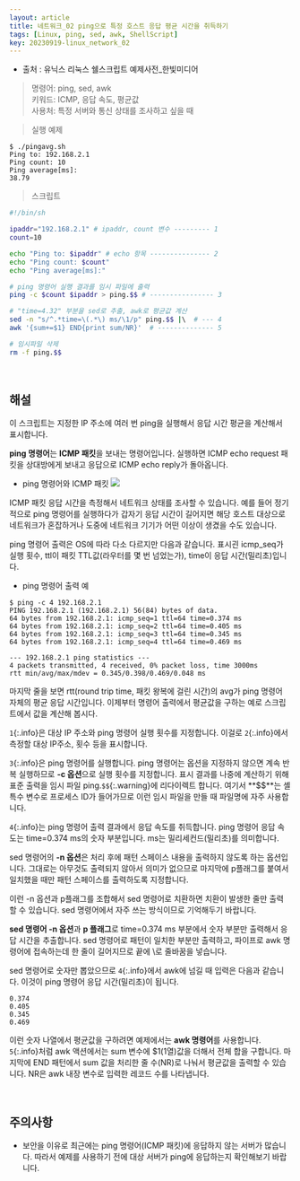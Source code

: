 ```yaml
---
layout: article
title: 네트워크_02 ping으로 특정 호스트 응답 평균 시간을 취득하기
tags: [Linux, ping, sed, awk, ShellScript]
key: 20230919-linux_network_02
---
```


- 출처 : 유닉스 리눅스 쉘스크립트 예제사전_한빛미디어

> 명령어: ping, sed, awk  
> 키워드: ICMP, 응답 속도, 평균값   
> 사용처: 특정 서버와 통신 상태를 조사하고 싶을 때  

> 실행 예제  

```
$ ./pingavg.sh
Ping to: 192.168.2.1
Ping count: 10
Ping average[ms]:
38.79
```

> 스크립트

```bash
#!/bin/sh

ipaddr="192.168.2.1" # ipaddr, count 변수 --------- 1
count=10

echo "Ping to: $ipaddr" # echo 항목 --------------- 2
echo "Ping count: $count"
echo "Ping average[ms]:"

# ping 명령어 실행 결과를 임시 파일에 출력
ping -c $count $ipaddr > ping.$$ # ---------------- 3

# "time=4.32" 부분을 sed로 추출, awk로 평균값 계산
sed -n "s/^.*time=\(.*\) ms/\1/p" ping.$$ |\  # --- 4
awk '{sum+=$1} END{print sum/NR}'  # -------------- 5

# 임시파일 삭제
rm -f ping.$$
```

&nbsp;
&nbsp;

## **해설** 

이 스크립트는 지정한 IP 주소에 여러 번 ping을 실행해서 응답 시간 평균을 계산해서 표시합니다.

**ping 명령어**는 **ICMP 패킷**을 보내는 명령어입니다. 실행하면 ICMP echo request 패킷을 상대방에게 보내고 응답으로 ICMP echo reply가 돌아옵니다.

- ping 명령어와 ICMP 패킷
<img src='http://drive.google.com/uc?export=view&id=1178Ndkhs7AFfa2g8U2u7Qli2SQEM7q31' /><br>

ICMP 패킷 응답 시간을 측정해서 네트워크 상태를 조사할 수 있습니다. 예를 들어 정기적으로 ping 명령어를 실행하다가 갑자기 응답 시간이 길어지면 해당 호스트 대상으로 네트워크가 혼잡하거나 도중에 네트워크 기기가 어떤 이상이 생겼을 수도 있습니다.

ping 명령어 출력은 OS에 따라 다소 다르지만 다음과 같습니다. 표시괸 icmp_seq가 실행 횟수, ttl이 패킷 TTL값(라우터를 몇 번 넘었는가), time이 응답 시간(밀리초)입니다.

- ping 명령어 출력 예

```
$ ping -c 4 192.168.2.1
PING 192.168.2.1 (192.168.2.1) 56(84) bytes of data.
64 bytes from 192.168.2.1: icmp_seq=1 ttl=64 time=0.374 ms
64 bytes from 192.168.2.1: icmp_seq=2 ttl=64 time=0.405 ms
64 bytes from 192.168.2.1: icmp_seq=3 ttl=64 time=0.345 ms
64 bytes from 192.168.2.1: icmp_seq=4 ttl=64 time=0.469 ms

--- 192.168.2.1 ping statistics ---
4 packets transmitted, 4 received, 0% packet loss, time 3000ms
rtt min/avg/max/mdev = 0.345/0.398/0.469/0.048 ms
```

마지막 줄을 보면 rtt(round trip time, 패킷 왕복에 걸린 시간)의 avg가 ping 명령어 자체의 평균 응답 시간입니다. 이제부터 명령어 출력에서 평균값을 구하는 예로 스크립트에서 값을 계산해 봅시다.

`1`{:.info}은 대상 IP 주소와 ping 명령어 실행 횟수를 지정합니다. 이걸로 `2`{:.info}에서 측정할 대상 IP주소, 횟수 등을 표시합니다.

`3`{:.info}은 ping 명령어를 실행합니다. ping 명령어는 옵션을 지정하지 않으면 계속 반복 실행하므로 **-c 옵션**으로 실행 횟수를 지정합니다. 표시 결과를 나중에 계산하기 위해 표준 출력을 임시 파일 ping.`$$`{:.warning}에 리다이렉트 합니다. 여기서 **$$**는 셸 특수 변수로 프로세스 ID가 들어가므로 이런 임시 파일을 만들 때 파일명에 자주 사용합니다.

`4`{:.info}는 ping 명령어 출력 결과에서 응답 속도를 취득합니다. ping 명령어 응답 속도는 time=0.374 ms의 숫자 부분입니다. ms는 밀리세컨드(밀리초)를 의미합니다.

sed 명령어의 **-n 옵션**은 처리 후에 패턴 스페이스 내용을 출력하지 않도록 하는 옵션입니다. 그대로는 아무것도 출력되지 않아서 의미가 없으므로 마지막에 p플래그를 붙여서 일치했을 때만 패턴 스페이스를 출력하도록 지정합니다.

이런 -n 옵션과 p플래그를 조합해서 sed 명령어로 치환하면 치환이 발생한 줄만 출력 할 수 있습니다. sed 명령어에서 자주 쓰는 방식이므로 기억해두기 바랍니다.

**sed 명령어 -n 옵션**과 **p 플래그**로 time=0.374 ms 부분에서 숫자 부분만 출력해서 응답 시간을 추출합니다. sed 명령어로 패턴이 일치한 부분만 출력하고, 파이프로 awk 명령어에 접속하는데 한 줄이 길어지므로 끝에 \로 줄바꿈을 넣습니다.

sed 명령어로 숫자만 뽑았으므로 `4`{:.info}에서 awk에 넘길 때 입력은 다음과 같습니다. 이것이 ping 명령어 응답 시간(밀리초)이 됩니다.

```
0.374
0.405
0.345
0.469
```

이런 숫자 나열에서 평균값을 구하려면 예제에서는 **awk 명령어**를 사용합니다. `5`{:.info}처럼 awk 액션에서는 sum 변수에 $1(1열)값을 더해서 전체 합을 구합니다. 마지막에 END 패턴에서 sum 값을 처리한 줄 수(NR)로 나눠서 평균값을 출력할 수 있습니다. NR은 awk 내장 변수로 입력한 레코드 수를 나타냅니다.

&nbsp;
&nbsp;

## **주의사항**

- 보안을 이유로 최근에는 ping 명령어(ICMP 패킷)에 응답하지 않는 서버가 많습니다. 따라서 예제를 사용하기 전에 대상 서버가 ping에 응답하는지 확인해보기 바랍니다.
